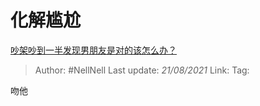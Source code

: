 # 化解尴尬
[吵架吵到一半发现男朋友是对的该怎么办？](https://www.zhihu.com/question/422596620/answer/1693149915)

> Author: #NellNell 
> Last update: *21/08/2021* 
> Link:
> Tag: 

吻他